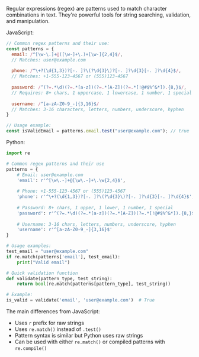 Regular expressions (regex) are patterns used to match character combinations in text. They're powerful tools for string searching, validation, and manipulation.

JavaScript:
```javascript
// Common regex patterns and their use:
const patterns = {
  email: /^[\w-\.]+@([\w-]+\.)+[\w-]{2,4}$/,
  // Matches: user@example.com
  
  phone: /^\+?(\d{1,3})?[-. ]?\(?\d{3}\)?[-. ]?\d{3}[-. ]?\d{4}$/,
  // Matches: +1-555-123-4567 or (555)123-4567
  
  password: /^(?=.*\d)(?=.*[a-z])(?=.*[A-Z])(?=.*[!@#$%^&*]).{8,}$/,
  // Requires: 8+ chars, 1 uppercase, 1 lowercase, 1 number, 1 special char
  
  username: /^[a-zA-Z0-9_-]{3,16}$/
  // Matches: 3-16 characters, letters, numbers, underscore, hyphen
}

// Usage example:
const isValidEmail = patterns.email.test("user@example.com"); // true
```

Python:
```python
import re

# Common regex patterns and their use
patterns = {
    # Email: user@example.com
    'email': r'^[\w\.-]+@[\w\.-]+\.\w{2,4}$',
    
    # Phone: +1-555-123-4567 or (555)123-4567
    'phone': r'^\+?(\d{1,3})?[-. ]?\(?\d{3}\)?[-. ]?\d{3}[-. ]?\d{4}$',
    
    # Password: 8+ chars, 1 upper, 1 lower, 1 number, 1 special 
    'password': r'^(?=.*\d)(?=.*[a-z])(?=.*[A-Z])(?=.*[!@#$%^&*]).{8,}$',
    
    # Username: 3-16 chars, letters, numbers, underscore, hyphen
    'username': r'^[a-zA-Z0-9_-]{3,16}$'
}

# Usage examples:
test_email = "user@example.com"
if re.match(patterns['email'], test_email):
    print("Valid email")

# Quick validation function
def validate(pattern_type, test_string):
    return bool(re.match(patterns[pattern_type], test_string))

# Example:
is_valid = validate('email', 'user@example.com')  # True
```

The main differences from JavaScript:
- Uses `r` prefix for raw strings
- Uses `re.match()` instead of `.test()`
- Pattern syntax is similar but Python uses raw strings
- Can be used with either `re.match()` or compiled patterns with `re.compile()`